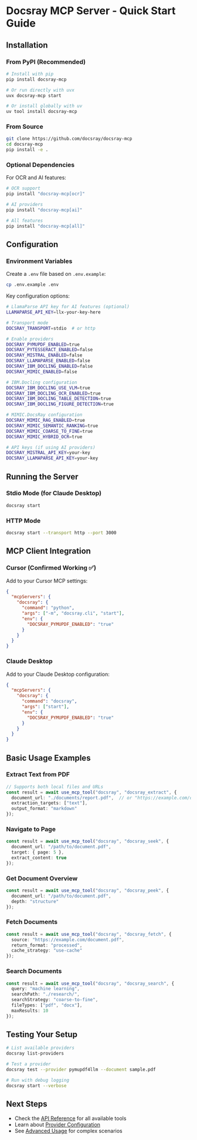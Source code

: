# Docsray MCP Server - Quick Start Guide

## Installation

### From PyPI (Recommended)

```bash
# Install with pip
pip install docsray-mcp

# Or run directly with uvx
uvx docsray-mcp start

# Or install globally with uv
uv tool install docsray-mcp
```

### From Source

```bash
git clone https://github.com/docsray/docsray-mcp
cd docsray-mcp
pip install -e .
```

### Optional Dependencies

For OCR and AI features:

```bash
# OCR support
pip install "docsray-mcp[ocr]"

# AI providers
pip install "docsray-mcp[ai]"

# All features
pip install "docsray-mcp[all]"
```

## Configuration

### Environment Variables

Create a `.env` file based on `.env.example`:

```bash
cp .env.example .env
```

Key configuration options:

```bash
# LlamaParse API key for AI features (optional)
LLAMAPARSE_API_KEY=llx-your-key-here

# Transport mode
DOCSRAY_TRANSPORT=stdio  # or http

# Enable providers
DOCSRAY_PYMUPDF_ENABLED=true
DOCSRAY_PYTESSERACT_ENABLED=false
DOCSRAY_MISTRAL_ENABLED=false
DOCSRAY_LLAMAPARSE_ENABLED=false
DOCSRAY_IBM_DOCLING_ENABLED=false
DOCSRAY_MIMIC_ENABLED=false

# IBM.Docling configuration
DOCSRAY_IBM_DOCLING_USE_VLM=true
DOCSRAY_IBM_DOCLING_OCR_ENABLED=true
DOCSRAY_IBM_DOCLING_TABLE_DETECTION=true
DOCSRAY_IBM_DOCLING_FIGURE_DETECTION=true

# MIMIC.DocsRay configuration
DOCSRAY_MIMIC_RAG_ENABLED=true
DOCSRAY_MIMIC_SEMANTIC_RANKING=true
DOCSRAY_MIMIC_COARSE_TO_FINE=true
DOCSRAY_MIMIC_HYBRID_OCR=true

# API keys (if using AI providers)
DOCSRAY_MISTRAL_API_KEY=your-key
DOCSRAY_LLAMAPARSE_API_KEY=your-key
```

## Running the Server

### Stdio Mode (for Claude Desktop)

```bash
docsray start
```

### HTTP Mode

```bash
docsray start --transport http --port 3000
```

## MCP Client Integration

### Cursor (Confirmed Working ✅)

Add to your Cursor MCP settings:

```json
{
  "mcpServers": {
    "docsray": {
      "command": "python",
      "args": ["-m", "docsray.cli", "start"],
      "env": {
        "DOCSRAY_PYMUPDF_ENABLED": "true"
      }
    }
  }
}
```

### Claude Desktop

Add to your Claude Desktop configuration:

```json
{
  "mcpServers": {
    "docsray": {
      "command": "docsray",
      "args": ["start"],
      "env": {
        "DOCSRAY_PYMUPDF_ENABLED": "true"
      }
    }
  }
}
```

## Basic Usage Examples

### Extract Text from PDF

```typescript
// Supports both local files and URLs
const result = await use_mcp_tool("docsray", "docsray_extract", {
  document_url: "./documents/report.pdf",  // or "https://example.com/doc.pdf"
  extraction_targets: ["text"],
  output_format: "markdown"
});
```

### Navigate to Page

```typescript
const result = await use_mcp_tool("docsray", "docsray_seek", {
  document_url: "/path/to/document.pdf",
  target: { page: 5 },
  extract_content: true
});
```

### Get Document Overview

```typescript
const result = await use_mcp_tool("docsray", "docsray_peek", {
  document_url: "/path/to/document.pdf",
  depth: "structure"
});
```

### Fetch Documents

```typescript
const result = await use_mcp_tool("docsray", "docsray_fetch", {
  source: "https://example.com/document.pdf",
  return_format: "processed",
  cache_strategy: "use-cache"
});
```

### Search Documents

```typescript
const result = await use_mcp_tool("docsray", "docsray_search", {
  query: "machine learning",
  searchPath: "./research/",
  searchStrategy: "coarse-to-fine",
  fileTypes: ["pdf", "docx"],
  maxResults: 10
});
```

## Testing Your Setup

```bash
# List available providers
docsray list-providers

# Test a provider
docsray test --provider pymupdf4llm --document sample.pdf

# Run with debug logging
docsray start --verbose
```

## Next Steps

- Check the [API Reference](api-reference.md) for all available tools
- Learn about [Provider Configuration](providers.md)
- See [Advanced Usage](advanced.md) for complex scenarios